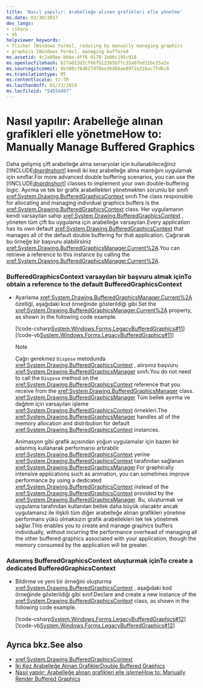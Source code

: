 ```yaml
---
title: 'Nasıl yapılır: Arabelleğe alınan grafikleri elle yönetme'
ms.date: 03/30/2017
dev_langs:
- csharp
- vb
helpviewer_keywords:
- flicker [Windows Forms], reducing by manually managing graphics
- graphics [Windows Forms], managing buffered
ms.assetid: 4c2a90ee-bbbe-4ff6-9170-1b06c195c918
ms.openlocfilehash: b27a013d2cf66fb12365bffc35a07ed32bc25a2e
ms.sourcegitcommit: 6b308cf6d627d78ee36dbbae8972a310ac7fd6c8
ms.translationtype: MT
ms.contentlocale: tr-TR
ms.lasthandoff: 01/23/2019
ms.locfileid: "54554497"
---
```

# <a name="how-to-manually-manage-buffered-graphics"></a><span data-ttu-id="7a7b1-102">Nasıl yapılır: Arabelleğe alınan grafikleri elle yönetme</span><span class="sxs-lookup"><span data-stu-id="7a7b1-102">How to: Manually Manage Buffered Graphics</span></span>
<span data-ttu-id="7a7b1-103">Daha gelişmiş çift arabelleğe alma senaryolar için kullanabileceğiniz [!INCLUDE[dnprdnshort](../../../../includes/dnprdnshort-md.md)] kendi iki kez arabelleğe alma mantığını uygulamak için sınıflar.</span><span class="sxs-lookup"><span data-stu-id="7a7b1-103">For more advanced double buffering scenarios, you can use the [!INCLUDE[dnprdnshort](../../../../includes/dnprdnshort-md.md)] classes to implement your own double-buffering logic.</span></span> <span data-ttu-id="7a7b1-104">Ayırma ve tek bir grafik arabellekleri yönetmekten sorumlu bir sınıfı <xref:System.Drawing.BufferedGraphicsContext> sınıfı.</span><span class="sxs-lookup"><span data-stu-id="7a7b1-104">The class responsible for allocating and managing individual graphics buffers is the <xref:System.Drawing.BufferedGraphicsContext> class.</span></span> <span data-ttu-id="7a7b1-105">Her uygulamanın kendi varsayılan sahip <xref:System.Drawing.BufferedGraphicsContext> , yöneten tüm çift bu uygulama için arabelleğe varsayılan.</span><span class="sxs-lookup"><span data-stu-id="7a7b1-105">Every application has its own default <xref:System.Drawing.BufferedGraphicsContext> that manages all of the default double buffering for that application.</span></span> <span data-ttu-id="7a7b1-106">Çağırarak bu örneğe bir başvuru alabilirsiniz <xref:System.Drawing.BufferedGraphicsManager.Current%2A>.</span><span class="sxs-lookup"><span data-stu-id="7a7b1-106">You can retrieve a reference to this instance by calling the <xref:System.Drawing.BufferedGraphicsManager.Current%2A>.</span></span>  
  
### <a name="to-obtain-a-reference-to-the-default-bufferedgraphicscontext"></a><span data-ttu-id="7a7b1-107">BufferedGraphicsContext varsayılan bir başvuru almak için</span><span class="sxs-lookup"><span data-stu-id="7a7b1-107">To obtain a reference to the default BufferedGraphicsContext</span></span>  
  
-   <span data-ttu-id="7a7b1-108">Ayarlama <xref:System.Drawing.BufferedGraphicsManager.Current%2A> özelliği, aşağıdaki kod örneğinde gösterildiği gibi.</span><span class="sxs-lookup"><span data-stu-id="7a7b1-108">Set the <xref:System.Drawing.BufferedGraphicsManager.Current%2A> property, as shown in the following code example.</span></span>  
  
     [!code-csharp[System.Windows.Forms.LegacyBufferedGraphics#11](../../../../samples/snippets/csharp/VS_Snippets_Winforms/System.Windows.Forms.LegacyBufferedGraphics/CS/Class1.cs#11)]
     [!code-vb[System.Windows.Forms.LegacyBufferedGraphics#11](../../../../samples/snippets/visualbasic/VS_Snippets_Winforms/System.Windows.Forms.LegacyBufferedGraphics/VB/Class1.vb#11)]  
  
    > [!NOTE]
    >  <span data-ttu-id="7a7b1-109">Çağrı gerekmez `Dispose` metodunda <xref:System.Drawing.BufferedGraphicsContext> , alırsınız başvuru <xref:System.Drawing.BufferedGraphicsManager> sınıfı.</span><span class="sxs-lookup"><span data-stu-id="7a7b1-109">You do not need to call the `Dispose` method on the <xref:System.Drawing.BufferedGraphicsContext> reference that you receive from the <xref:System.Drawing.BufferedGraphicsManager> class.</span></span> <span data-ttu-id="7a7b1-110"><xref:System.Drawing.BufferedGraphicsManager> Tüm bellek ayırma ve dağıtım için varsayılan işleme <xref:System.Drawing.BufferedGraphicsContext> örnekleri.</span><span class="sxs-lookup"><span data-stu-id="7a7b1-110">The <xref:System.Drawing.BufferedGraphicsManager> handles all of the memory allocation and distribution for default <xref:System.Drawing.BufferedGraphicsContext> instances.</span></span>  
  
     <span data-ttu-id="7a7b1-111">Animasyon gibi grafik açısından yoğun uygulamalar için bazen bir adanmış kullanarak performansı artırabilir <xref:System.Drawing.BufferedGraphicsContext> yerine <xref:System.Drawing.BufferedGraphicsContext> tarafından sağlanan <xref:System.Drawing.BufferedGraphicsManager>.</span><span class="sxs-lookup"><span data-stu-id="7a7b1-111">For graphically intensive applications such as animation, you can sometimes improve performance by using a dedicated <xref:System.Drawing.BufferedGraphicsContext> instead of the <xref:System.Drawing.BufferedGraphicsContext> provided by the <xref:System.Drawing.BufferedGraphicsManager>.</span></span> <span data-ttu-id="7a7b1-112">Bu, oluşturmak ve uygulama tarafından kullanılan bellek daha büyük olacaktır ancak uygulamanız ile ilişkili tüm diğer arabelleğe alınan grafikleri yönetme performans yükü olmaksızın grafik arabellekleri tek tek yönetmek sağlar.</span><span class="sxs-lookup"><span data-stu-id="7a7b1-112">This enables you to create and manage graphics buffers individually, without incurring the performance overhead of managing all the other buffered graphics associated with your application, though the memory consumed by the application will be greater.</span></span>  
  
### <a name="to-create-a-dedicated-bufferedgraphicscontext"></a><span data-ttu-id="7a7b1-113">Adanmış BufferedGraphicsContext oluşturmak için</span><span class="sxs-lookup"><span data-stu-id="7a7b1-113">To create a dedicated BufferedGraphicsContext</span></span>  
  
-   <span data-ttu-id="7a7b1-114">Bildirme ve yeni bir örneğini oluşturma <xref:System.Drawing.BufferedGraphicsContext> , aşağıdaki kod örneğinde gösterildiği gibi sınıf.</span><span class="sxs-lookup"><span data-stu-id="7a7b1-114">Declare and create a new instance of the <xref:System.Drawing.BufferedGraphicsContext> class, as shown in the following code example.</span></span>  
  
     [!code-csharp[System.Windows.Forms.LegacyBufferedGraphics#12](../../../../samples/snippets/csharp/VS_Snippets_Winforms/System.Windows.Forms.LegacyBufferedGraphics/CS/Class1.cs#12)]
     [!code-vb[System.Windows.Forms.LegacyBufferedGraphics#12](../../../../samples/snippets/visualbasic/VS_Snippets_Winforms/System.Windows.Forms.LegacyBufferedGraphics/VB/Class1.vb#12)]  
  
## <a name="see-also"></a><span data-ttu-id="7a7b1-115">Ayrıca bkz.</span><span class="sxs-lookup"><span data-stu-id="7a7b1-115">See also</span></span>
- <xref:System.Drawing.BufferedGraphicsContext>
- [<span data-ttu-id="7a7b1-116">İki Kez Arabelleğe Alınan Grafikler</span><span class="sxs-lookup"><span data-stu-id="7a7b1-116">Double Buffered Graphics</span></span>](../../../../docs/framework/winforms/advanced/double-buffered-graphics.md)
- [<span data-ttu-id="7a7b1-117">Nasıl yapılır: Arabelleğe alınan grafikleri elle işleme</span><span class="sxs-lookup"><span data-stu-id="7a7b1-117">How to: Manually Render Buffered Graphics</span></span>](../../../../docs/framework/winforms/advanced/how-to-manually-render-buffered-graphics.md)
